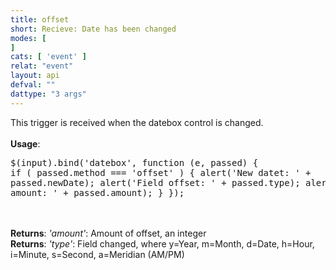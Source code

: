```yaml
---
title: offset
short: Recieve: Date has been changed
modes: [
]
cats: [ 'event' ]
relat: "event"
layout: api
defval: ""
dattype: "3 args"
---
```


This trigger is received when the datebox control is changed.<br><br><b>Usage</b>: <pre class='prettyprint'>$(input).bind('datebox', function (e, passed) { 
  if ( passed.method === 'offset' ) {
    alert('New datet: ' + passed.newDate);
    alert('Field offset: ' + passed.type);
    alert('Offset amount: ' + passed.amount);
  }
});</pre><br><br><b>Returns</b>: <em>'amount'</em>: Amount of offset, an integer<br><b>Returns</b>: <em>'type'</em>: Field changed, where y=Year, m=Month, d=Date, h=Hour, i=Minute, s=Second, a=Meridian (AM/PM)
